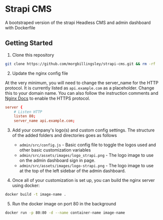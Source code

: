 # Strapi CMS

A bootstraped version of the strapi Headless CMS and admin dashboard with Dockerfile


## Getting Started

1. Clone this repository

```bash
git clone https://github.com/morgbillingsley/strapi-cms.git && rm -rf .git
```

2. Update the nginx config file

At the very minimum, you will need to change the server_name for the HTTP protocol. It is currently listed as `api.example.com` as a placeholder. Change this to your domain name. You can also follow the instruction comments and [Nginx Docs](http://nginx.org/en/docs/http/configuring_https_servers.html) to enable the HTTPS protocol.

```conf
server {
    # Listen HTTP
    listen 80;
    server_name api.example.com;
```

3. Add your company's logo(s) and custom config settings. The structure of the added folders and directories goes as follows

    - `admin/src/config.js` - Basic config file to toggle the logos used and other basic customization variables
    - `admin/src/assets/images/logo_strapi.png` - The logo image to use on the admin dashboard sign in page.
    - `admin/src/assets/images/logo-strapi.png` - The logo image to use at the top of the left sidebar of the admin dashboard.

4. Once all of your customization is set up, you can build the nginx server using docker:

```bash
docker build -t image-name .
```

5. Run the docker image on port 80 in the background

```bash
docker run -p 80:80 -d --name container-name image-name
```